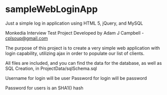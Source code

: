 # sampleWebLoginApp
Just a simple log in application using HTML 5, jQuery, and MySQL

Monkedia Interview Test Project
Developed by Adam J Campbell - cplsoup@gmail.com

The purpose of this project is to create a very simple web application with login capability, utilizing ajax in order to populate our list of clients.

All files are included, and you can find the data for the database, as well as SQL Creation, in ProjectData/sqlSchema.sql

Username for login will be user
Password for login will be password

Password for users is an SHA1() hash

